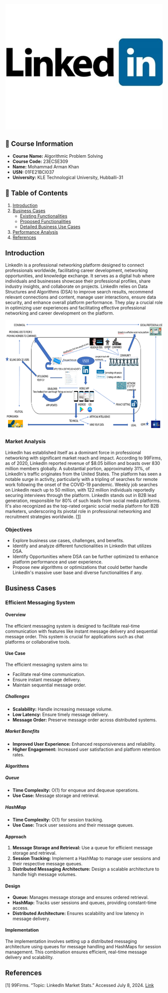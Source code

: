 <!-- ![header image](assets/logo.png) -->
<img src="assets/logo.png" alt="Getting In Touch with LinkedIn" height="400">

## 📘 Course Information

- **Course Name:** Algorithmic Problem Solving
- **Course Code:** 23ECSE309
- **Name:** Mohammad Arman Khan
- **USN:** 01FE21BCI037
- **University:** KLE Technological University, Hubballi-31

## 📑 Table of Contents

1. [Introduction](#introduction)
2. [Business Cases](#business-cases)
   - [Existing Functionalities](#existing-functionalities)
   - [Proposed Functionalities](#proposed-functionalities)
   - [Detailed Business Use Cases](#detailed-business-use-cases)
3. [Performance Analysis](#performance-analysis)
4. [References](#references)

## Introduction

LinkedIn is a professional networking platform designed to connect professionals worldwide, facilitating career development, networking opportunities, and knowledge exchange. It serves as a digital hub where individuals and businesses showcase their professional profiles, share industry insights, and collaborate on projects. LinkedIn relies on Data Structures and Algorithms (DSA) to improve search results, recommend relevant connections and content, manage user interactions, ensure data security, and enhance overall platform performance. They play a crucial role in optimizing user experiences and facilitating effective professional networking and career development on the platform.

<img src="assets/architecture.png" alt="Getting In Touch with LinkedIn" height="350">

### Market Analysis

LinkedIn has established itself as a dominant force in professional networking with significant market reach and impact. According to 99Firms, as of 2020, LinkedIn reported revenue of $8.05 billion and boasts over 830 million members globally. A substantial portion, approximately 31%, of LinkedIn's traffic originates from the United States. The platform has seen a notable surge in activity, particularly with a tripling of searches for remote work following the onset of the COVID-19 pandemic. Weekly job searches on LinkedIn reach up to 50 million, with 122 million individuals reportedly securing interviews through the platform. LinkedIn stands out in B2B lead generation, responsible for 80% of such leads from social media platforms. It's also recognized as the top-rated organic social media platform for B2B marketers, underscoring its pivotal role in professional networking and recruitment strategies worldwide. [[1]](https://99firms.com/blog/linkedin-statistics/#gref)

### Objectives

- Explore business use cases, challenges, and benefits.
- Identify and analyze different functionalities in LinkedIn that utilizes DSA.
- Identify Opportunities where DSA can be further optimized to enhance platform performance and user experience.
- Propose new algorithms or optimizations that could better handle LinkedIn's massive user base and diverse functionalities if any.

## Business Cases

### Efficient Messaging System

#### Overview

The efficient messaging system is designed to facilitate real-time communication with features like instant message delivery and sequential message order. This system is crucial for applications such as chat platforms or collaborative tools.

#### Use Case

The efficient messaging system aims to:
- Facilitate real-time communication.
- Ensure instant message delivery.
- Maintain sequential message order.

##### Challenges
- **Scalability:** Handle increasing message volume.
- **Low Latency:** Ensure timely message delivery.
- **Message Order:** Preserve message order across distributed systems.

##### Market Benefits
- **Improved User Experience:** Enhanced responsiveness and reliability.
- **Higher Engagement:** Increased user satisfaction and platform retention rates.

#### Algorithms

##### Queue
- **Time Complexity:** O(1) for enqueue and dequeue operations.
- **Use Case:** Message storage and retrieval.

##### HashMap
- **Time Complexity:** O(1) for session tracking.
- **Use Case:** Track user sessions and their message queues.

#### Approach

1. **Message Storage and Retrieval:** Use a queue for efficient message storage and retrieval.
2. **Session Tracking:** Implement a HashMap to manage user sessions and their respective message queues.
3. **Distributed Messaging Architecture:** Design a scalable architecture to handle high message volumes.

#### Design

- **Queue:** Manages message storage and ensures ordered retrieval.
- **HashMap:** Tracks user sessions and queues, providing constant-time access.
- **Distributed Architecture:** Ensures scalability and low latency in message delivery.

#### Implementation

The implementation involves setting up a distributed messaging architecture using queues for message handling and HashMaps for session management. This combination ensures efficient, real-time message delivery and scalability.

## References

[1] 99Firms. “Topic: LinkedIn Market Stats.” Accessed July 8, 2024. [Link](https://99firms.com/blog/linkedin-statistics/#gref)
